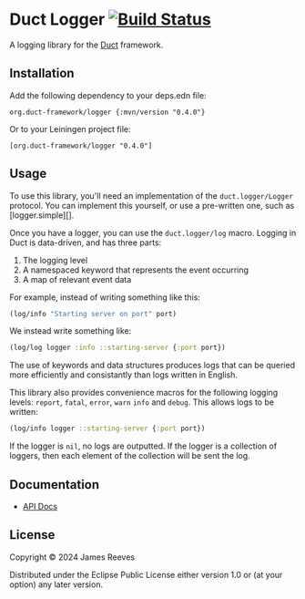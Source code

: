 # Duct Logger [![Build Status](https://github.com/duct-framework/logger/actions/workflows/test.yml/badge.svg)](https://github.com/duct-framework/logger/actions/workflows/test.yml)

A logging library for the [Duct][] framework.

[duct]: https://github.com/duct-framework/duct

## Installation

Add the following dependency to your deps.edn file:

    org.duct-framework/logger {:mvn/version "0.4.0"}

Or to your Leiningen project file:

    [org.duct-framework/logger "0.4.0"]

## Usage

To use this library, you'll need an implementation of the
`duct.logger/Logger` protocol. You can implement this yourself, or
use a pre-written one, such as [logger.simple][].

[logger.timbre]: https://github.com/duct-framework/logger.simple

Once you have a logger, you can use the `duct.logger/log`
macro. Logging in Duct is data-driven, and has three parts:

1. The logging level
2. A namespaced keyword that represents the event occurring
3. A map of relevant event data

For example, instead of writing something like this:

```clojure
(log/info "Starting server on port" port)
```

We instead write something like:

```clojure
(log/log logger :info ::starting-server {:port port})
```

The use of keywords and data structures produces logs that can be
queried more efficiently and consistantly than logs written in
English.

This library also provides convenience macros for the following logging
levels: `report`, `fatal`, `error`, `warn` `info` and `debug`. This
allows logs to be written:

```clojure
(log/info logger ::starting-server {:port port})
```

If the logger is `nil`, no logs are outputted. If the logger is a
collection of loggers, then each element of the collection will be sent
the log.

## Documentation

* [API Docs](https://duct-framework.github.io/logger/duct.logger.html)

## License

Copyright © 2024 James Reeves

Distributed under the Eclipse Public License either version 1.0 or (at
your option) any later version.
